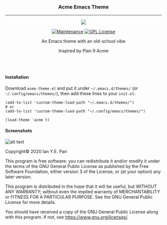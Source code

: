 <h3 align="center">Acme Emacs Theme</h3>
<hr/>

<p align="center">
  <img src="https://upload.wikimedia.org/wikipedia/commons/thumb/0/08/EmacsIcon.svg/120px-EmacsIcon.svg.png" />
</p>

<p align="center">
<a href="https://github.com/ianpan870102/wilmersdorf-emacs-theme"><img src="https://img.shields.io/badge/Maintained%3F-yes-green.svg" alt="Maintenance"></a>
<a href="https://www.gnu.org/licenses/gpl-3.0"><img src="https://img.shields.io/badge/License-GPL%20v3-blue.svg" alt="GPL License"></a>
</p>

<p align="center">An Emacs theme with an old-school vibe</p>

<p align="center">Inspired by Plan 9 Acme</p>

<br/>
<br/>

#### Installation

Download `acme-theme.el` and put it under `~/.emacs.d/themes/`
(or `~/.config/emacs/themes/`), then add these lines to your
`init.el`:

``` 
(add-to-list 'custom-theme-load-path "~/.emacs.d/themes/") 
# or
(add-to-list 'custom-theme-load-path "~/.config/emacs/themes/")

(load-theme 'acme t) 
``` 

#### Screenshots

![alt text](./acme.png)

Copyright© 2020 Ian Y.E. Pan

This program is free software: you can redistribute it and/or modify
it under the terms of the GNU General Public License as published by
the Free Software Foundation, either version 3 of the License, or (at
your option) any later version.

This program is distributed in the hope that it will be useful, but
WITHOUT ANY WARRANTY; without even the implied warranty of
MERCHANTABILITY or FITNESS FOR A PARTICULAR PURPOSE. See the GNU
General Public License for more details.

You should have received a copy of the GNU General Public License
along with this program. If not, see https://www.gnu.org/licenses/.
